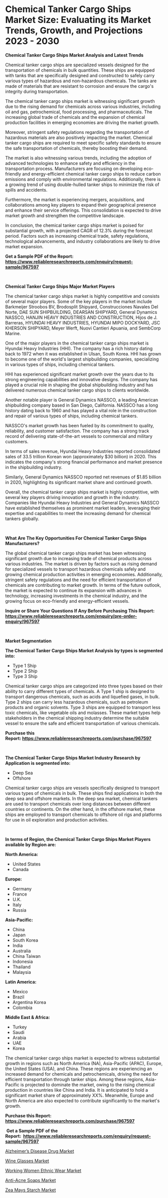 <p><h1>Chemical Tanker Cargo Ships Market Size: Evaluating its Market Trends, Growth, and Projections 2023 - 2030</h1></p><p><strong>Chemical Tanker Cargo Ships Market Analysis and Latest Trends</strong></p>
<p><p>Chemical tanker cargo ships are specialized vessels designed for the transportation of chemicals in bulk quantities. These ships are equipped with tanks that are specifically designed and constructed to safely carry various types of hazardous and non-hazardous chemicals. The tanks are made of materials that are resistant to corrosion and ensure the cargo's integrity during transportation.</p><p>The chemical tanker cargo ships market is witnessing significant growth due to the rising demand for chemicals across various industries, including oil and gas, petrochemical, food processing, and pharmaceuticals. The increasing global trade of chemicals and the expansion of chemical production facilities in emerging economies are driving the market growth.</p><p>Moreover, stringent safety regulations regarding the transportation of hazardous materials are also positively impacting the market. Chemical tanker cargo ships are required to meet specific safety standards to ensure the safe transportation of chemicals, thereby boosting their demand.</p><p>The market is also witnessing various trends, including the adoption of advanced technologies to enhance safety and efficiency in the transportation process. Manufacturers are focusing on developing eco-friendly and energy-efficient chemical tanker cargo ships to reduce carbon emissions and comply with environmental regulations. Additionally, there is a growing trend of using double-hulled tanker ships to minimize the risk of spills and accidents.</p><p>Furthermore, the market is experiencing mergers, acquisitions, and collaborations among key players to expand their geographical presence and enhance their service offerings. This consolidation is expected to drive market growth and strengthen the competitive landscape.</p><p>In conclusion, the chemical tanker cargo ships market is poised for substantial growth, with a projected CAGR of 12.3% during the forecast period. Factors such as increasing chemical trade, safety regulations, technological advancements, and industry collaborations are likely to drive market expansion.</p></p>
<p><strong>Get a Sample PDF of the Report:&nbsp; <a href="https://www.reliableresearchreports.com/enquiry/request-sample/967597">https://www.reliableresearchreports.com/enquiry/request-sample/967597</a></strong></p>
<p>&nbsp;</p>
<p><strong>Chemical Tanker Cargo Ships Major Market Players</strong></p>
<p><p>The chemical tanker cargo ships market is highly competitive and consists of several major players. Some of the key players in the market include Barkmeijer Stroobos BV, Brodosplit Shipyard, Construcciones Navales Del Norte, DAE SUN SHIPBUILDING, DEARSAN SHIPYARD, General Dynamics NASSCO, HANJIN HEAVY INDUSTRIES AND CONSTRUCTION, Hijos de J. Barreras, HYUNDAI HEAVY INDUSTRIES, HYUNDAI MIPO DOCKYARD, JSC KHERSON SHIPYARD, Meyer Werft, Nuovi Cantieri Apuania, and SembCorp Marine.</p><p>One of the major players in the chemical tanker cargo ships market is Hyundai Heavy Industries (HHI). The company has a rich history dating back to 1972 when it was established in Ulsan, South Korea. HHI has grown to become one of the world's largest shipbuilding companies, specializing in various types of ships, including chemical tankers.</p><p>HHI has experienced significant market growth over the years due to its strong engineering capabilities and innovative designs. The company has played a crucial role in shaping the global shipbuilding industry and has delivered numerous chemical tanker cargo ships to clients worldwide.</p><p>Another notable player is General Dynamics NASSCO, a leading American shipbuilding company based in San Diego, California. NASSCO has a long history dating back to 1960 and has played a vital role in the construction and repair of various types of ships, including chemical tankers.</p><p>NASSCO's market growth has been fueled by its commitment to quality, reliability, and customer satisfaction. The company has a strong track record of delivering state-of-the-art vessels to commercial and military customers.</p><p>In terms of sales revenue, Hyundai Heavy Industries reported consolidated sales of 33.5 trillion Korean won (approximately $30 billion) in 2020. This indicates the company's strong financial performance and market presence in the shipbuilding industry.</p><p>Similarly, General Dynamics NASSCO reported net revenues of $1.85 billion in 2020, highlighting its significant market share and continued growth.</p><p>Overall, the chemical tanker cargo ships market is highly competitive, with several key players driving innovation and growth in the industry. Companies like Hyundai Heavy Industries and General Dynamics NASSCO have established themselves as prominent market leaders, leveraging their expertise and capabilities to meet the increasing demand for chemical tankers globally.</p></p>
<p>&nbsp;</p>
<p><strong>What Are The Key Opportunities For Chemical Tanker Cargo Ships Manufacturers?</strong></p>
<p><p>The global chemical tanker cargo ships market has been witnessing significant growth due to increasing trade of chemical products across various industries. The market is driven by factors such as rising demand for specialized vessels to transport hazardous chemicals safely and growing chemical production activities in emerging economies. Additionally, stringent safety regulations and the need for efficient transportation of chemicals are contributing to market growth. In terms of the future outlook, the market is expected to continue its expansion with advances in technology, increasing investments in the chemical industry, and the growing focus on eco-friendly and energy-efficient vessels.</p></p>
<p><strong>Inquire or Share Your Questions If Any Before Purchasing This Report: <a href="https://www.reliableresearchreports.com/enquiry/pre-order-enquiry/967597">https://www.reliableresearchreports.com/enquiry/pre-order-enquiry/967597</a></strong></p>
<p>&nbsp;</p>
<p><strong>Market Segmentation</strong></p>
<p><strong>The Chemical Tanker Cargo Ships Market Analysis by types is segmented into:</strong></p>
<p><ul><li>Type 1 Ship</li><li>Type 2 Ship</li><li>Type 3 Ship</li></ul></p>
<p><p>Chemical tanker cargo ships are categorized into three types based on their ability to carry different types of chemicals. A Type 1 ship is designed to transport dangerous chemicals, such as acids and liquefied gases, in bulk. Type 2 ships can carry less hazardous chemicals, such as petroleum products and organic solvents. Type 3 ships are equipped to transport less toxic chemicals, like vegetable oils and molasses. These market types help stakeholders in the chemical shipping industry determine the suitable vessel to ensure the safe and efficient transportation of various chemicals.</p></p>
<p><strong>Purchase this Report:&nbsp;<a href="https://www.reliableresearchreports.com/purchase/967597">https://www.reliableresearchreports.com/purchase/967597</a></strong></p>
<p>&nbsp;</p>
<p><strong>The Chemical Tanker Cargo Ships Market Industry Research by Application is segmented into:</strong></p>
<p><ul><li>Deep Sea</li><li>Offshore</li></ul></p>
<p><p>Chemical tanker cargo ships are vessels specifically designed to transport various types of chemicals in bulk. These ships find applications in both the deep sea and offshore markets. In the deep sea market, chemical tankers are used to transport chemicals over long distances between different countries or continents. On the other hand, in the offshore market, these ships are employed to transport chemicals to offshore oil rigs and platforms for use in oil exploration and production activities.</p></p>
<p>&nbsp;</p>
<p><strong>In terms of Region, the Chemical Tanker Cargo Ships Market Players available by Region are:</strong></p>
<p>
    <p> <strong> North America: </strong>
        <ul>
            <li>United States</li>
            <li>Canada</li>
        </ul>
        </p> 
    <p> <strong> Europe: </strong>
        <ul>
            <li>Germany</li>
            <li>France</li>
            <li>U.K.</li>
            <li>Italy</li>
            <li>Russia</li>
        </ul>
        </p> 
    <p> <strong> Asia-Pacific: </strong>
        <ul>
            <li>China</li>
            <li>Japan</li>
            <li>South Korea</li>
            <li>India</li>
            <li>Australia</li>
            <li>China Taiwan</li>
            <li>Indonesia</li>
            <li>Thailand</li>
            <li>Malaysia</li>
        </ul>
        </p> 
    <p> <strong> Latin America: </strong>
        <ul>
            <li>Mexico</li>
            <li>Brazil</li>
            <li>Argentina Korea</li>
            <li>Colombia</li>
        </ul>
        </p> 
    <p> <strong> Middle East & Africa: </strong>
        <ul>
            <li>Turkey</li>
            <li>Saudi</li>
            <li>Arabia</li>
            <li>UAE</li>
            <li>Korea</li>
        </ul>
    </p>
    </p>
<p><p>The chemical tanker cargo ships market is expected to witness substantial growth in regions such as North America (NA), Asia-Pacific (APAC), Europe, the United States (USA), and China. These regions are experiencing an increased demand for chemicals and petrochemicals, driving the need for efficient transportation through tanker ships. Among these regions, Asia-Pacific is projected to dominate the market, owing to the rising chemical production in countries like China and India. It is anticipated to hold a significant market share of approximately XX%. Meanwhile, Europe and North America are also expected to contribute significantly to the market's growth.</p></p>
<p><strong>Purchase this Report: <a href="https://www.reliableresearchreports.com/purchase/967597">https://www.reliableresearchreports.com/purchase/967597</a></strong></p>
<p>&nbsp;<strong>Get a Sample PDF of the Report:&nbsp;&nbsp;<a href="https://www.reliableresearchreports.com/enquiry/request-sample/967597">https://www.reliableresearchreports.com/enquiry/request-sample/967597</a></strong></p>
<p><strong></strong></p>
<p><p><a href="https://medium.com/@pauladams6h/alzheimers-disease-drug-market-furnishes-information-on-market-share-market-trends-and-market-9f5b1c762d1c">Alzheimer’s Disease Drug Market</a></p><p><a href="https://medium.com/@edenkrajcik/wine-glasses-market-size-market-outlook-and-market-forecast-2023-to-2030-d6023e71e3fb">Wine Glasses Market</a></p><p><a href="https://medium.com/@jasperkuhic2023/working-women-ethnic-wear-market-size-reveals-the-best-marketing-channels-in-global-industry-73d40e8890fa">Working Women Ethnic Wear Market</a></p><p><a href="https://medium.com/@queenlittle95/anti-acne-soaps-market-the-key-to-successful-business-strategy-forecast-till-2030-9aec150bff9e">Anti-Acne Soaps Market</a></p><p><a href="https://medium.com/@nicosmitham/zea-mays-starch-market-size-market-outlook-and-market-forecast-2023-to-2030-76ce0233f4ce">Zea Mays Starch Market</a></p></p>